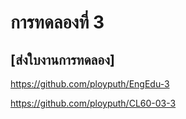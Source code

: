
# การทดลองที่ 3 

## [ส่งใบงานการทดลอง]

https://github.com/ployputh/EngEdu-3

https://github.com/ployputh/CL60-03-3
